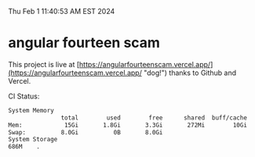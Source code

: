 Thu Feb  1 11:40:53 AM EST 2024

# angular fourteen scam


This project is live at [https://angularfourteenscam.vercel.app/](https://angularfourteenscam.vercel.app/ "dog!") thanks to Github and Vercel.

CI Status: 

```bash
System Memory
               total        used        free      shared  buff/cache   available
Mem:            15Gi       1.8Gi       3.3Gi       272Mi        10Gi        13Gi
Swap:          8.0Gi          0B       8.0Gi
System Storage
686M	.
```
